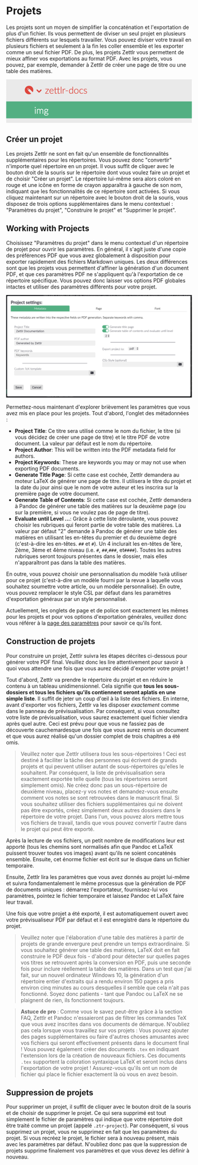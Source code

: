 # Projets

Les projets sont un moyen de simplifier la concaténation et l'exportation de plus d'un fichier. Ils vous permettent de diviser un seul projet en plusieurs fichiers différents sur lesquels travailler. Vous pouvez diviser votre travail en plusieurs fichiers et seulement à la fin les coller ensemble et les exporter comme un seul fichier PDF. De plus, les projets Zettlr vous permettent de mieux affiner vos exportations au format PDF. Avec les projets, vous pouvez, par exemple, demander à Zettlr de créer une page de titre ou une table des matières.

![project_directory.png](../img/project_directory.png)

## Créer un projet

Les projets Zettlr ne sont en fait qu'un ensemble de fonctionnalités supplémentaires pour les répertoires. Vous pouvez donc "convertir" n'importe quel répertoire en un projet. Il vous suffit de cliquer avec le bouton droit de la souris sur le répertoire dont vous voulez faire un projet et de choisir "Créer un projet". Le répertoire lui-même sera alors coloré en rouge et une icône en forme de crayon apparaîtra à gauche de son nom, indiquant que les fonctionnalités de ce répertoire sont activées. Si vous cliquez maintenant sur un répertoire avec le bouton droit de la souris, vous disposez de trois options supplémentaires dans le menu contextuel : "Paramètres du projet", "Construire le projet" et "Supprimer le projet".

## Working with Projects

Choisissez "Paramètres du projet" dans le menu contextuel d'un répertoire de projet pour ouvrir les paramètres. En général, il s'agit juste d'une copie des préférences PDF que vous avez globalement à disposition pour exporter rapidement des fichiers Markdown uniques. Les deux différences sont que les projets vous permettent d'affiner la génération d'un document PDF, et que ces paramètres PDF ne s'appliquent qu'à l'exportation de ce répertoire spécifique. Vous pouvez donc laisser vos options PDF globales intactes et utiliser des paramètres différents pour votre projet.

![settings_project.png](../img/settings_project.png)

Permettez-nous maintenant d'explorer brièvement les paramètres que vous avez mis en place pour les projets. Tout d'abord, l'onglet des métadonnées :

- **Project Title**: Ce titre sera utilisé comme le nom du fichier, le titre (si vous décidez de créer une page de titre) et le titre PDF de votre document. La valeur par défaut est le nom du répertoire.
- **Project Author**: This will be written into the PDF metadata field for authors.
- **Project Keywords**: These are keywords you may or may not use when exporting PDF documents.
- **Generate Title Page**: Si cette case est cochée, Zettlr demandera au moteur LaTeX de générer une page de titre. Il utilisera le titre du projet et la date du jour ainsi que le nom de votre auteur et les inscrira sur la première page de votre document.
- **Generate Table of Contents**: Si cette case est cochée, Zettlr demandera à Pandoc de générer une table des matières sur la deuxième page (ou sur la première, si vous ne voulez pas de page de titre).
- **Evaluate until Level …**: Grâce à cette liste déroulante, vous pouvez choisir les rubriques qui feront partie de votre table des matières. La valeur par défaut "2" demande à Pandoc de générer une table des matières en utilisant les en-têtes du premier et du deuxième degré (c'est-à-dire les en-têtes. `##` et `#`). Un 4 inclurait les en-têtes de 1ère, 2ème, 3ème et 4ème niveau (i.e. `#`, `##`,`###`, et`####`). Toutes les autres rubriques seront toujours présentes dans le dossier, mais elles n'apparaîtront pas dans la table des matières.

En outre, vous pouvez choisir une personnalisation du modèle `TeX`à utiliser pour ce projet (c'est-à-dire un modèle fourni par la revue à laquelle vous souhaitez soumettre votre article, ou un modèle personnalisé). En outre, vous pouvez remplacer le style CSL par défaut dans les paramètres d'exportation généraux par un style personnalisé.

Actuellement, les onglets de page et de police sont exactement les mêmes pour les projets et pour vos options d'exportation générales, veuillez donc vous référer à la [page des paramètres](../reference/settings.md#pdf-preferences) pour savoir ce qu'ils font.

## Construction de projets

Pour construire un projet, Zettlr suivra les étapes décrites ci-dessous pour générer votre PDF final. Veuillez donc les lire attentivement pour savoir à quoi vous attendre une fois que vous aurez décidé d'exporter votre projet !

Tout d'abord, Zettlr va prendre le répertoire du projet et en réduire le contenu à un tableau unidimensionnel. Cela signifie que **tous les sous-dossiers et tous les fichiers qu'ils contiennent seront aplatis en une simple liste**. Il suffit de jeter un coup d'œil à la liste des fichiers. En interne, avant d'exporter vos fichiers, Zettlr va les disposer _exactement_ comme dans le panneau de prévisualisation. Par conséquent, si vous consultez votre liste de prévisualisation, vous saurez exactement quel fichier viendra après quel autre. Ceci est prévu pour que vous ne fassiez pas de découverte cauchemardesque une fois que vous aurez remis un document et que vous aurez réalisé qu'un dossier complet de trois chapitres a été omis.

> Veuillez noter que Zettlr utilisera _tous_ les sous-répertoires ! Ceci est destiné à faciliter la tâche des personnes qui écrivent de grands projets et qui peuvent utiliser autant de sous-répertoires qu'elles le souhaitent. Par conséquent, la liste de prévisualisation sera exactement exportée telle quelle (tous les répertoires seront simplement omis). Ne créez donc pas un sous-répertoire de deuxième niveau, placez-y vos notes et demandez-vous ensuite comment vos notes se sont retrouvées dans le manuscrit final. Si vous souhaitez utiliser des fichiers supplémentaires qui ne doivent pas être exportés, créez simplement deux autres dossiers dans le répertoire de votre projet. Dans l'un, vous pouvez alors mettre tous vos fichiers de travail, tandis que vous pouvez convertir l'autre dans le projet qui peut être exporté.

Après la lecture de vos fichiers, un petit nombre de modifications leur est apporté (tous les chemins sont normalisés afin que Pandoc et LaTeX puissent trouver toutes vos images) avant qu'ils ne soient concaténés ensemble. Ensuite, cet énorme fichier est écrit sur le disque dans un fichier temporaire.

Ensuite, Zettlr lira les paramètres que vous avez donnés au projet lui-même et suivra fondamentalement le même processus que la génération de PDF de documents uniques : démarrez l'exportateur, fournissez-lui vos paramètres, pointez le fichier temporaire et laissez Pandoc et LaTeX faire leur travail.

Une fois que votre projet a été exporté, il est automatiquement ouvert avec votre prévisualiseur PDF par défaut et il est enregistré dans le répertoire du projet.

> Veuillez noter que l'élaboration d'une table des matières à partir de projets de grande envergure peut prendre un temps extraordinaire. Si vous souhaitez générer une table des matières, LaTeX doit en fait construire le PDF deux fois - d'abord pour détecter sur quelles pages vos titres se retrouvent après la conversion en PDF, puis une seconde fois pour inclure réellement la table des matières. Dans un test que j'ai fait, sur un nouvel ordinateur Windows 10, la génération d'un répertoire entier d'extraits qui a rendu environ 150 pages a pris environ cinq minutes au cours desquelles il semble que cela n'ait pas fonctionné. Soyez donc patients - tant que Pandoc ou LaTeX ne se plaignent de rien, ils fonctionnent toujours.

> **Astuce de pro** : Comme vous le savez peut-être grâce à la section FAQ, Zettlr et Pandoc n'essaieront pas de filtrer les commandes TeX que vous avez inscrites dans vos documents de démarque. N'oubliez pas cela lorsque vous travaillez sur vos projets : Vous pouvez ajouter des pages supplémentaires ou faire d'autres choses amusantes avec vos fichiers qui seront effectivement présents dans le document final ! Vous pouvez également créer des documents `.tex` en indiquant l'extension lors de la création de nouveaux fichiers. Ces documents `.tex` supportent la coloration syntaxique LaTeX et seront inclus dans l'exportation de votre projet ! Assurez-vous qu'ils ont un nom de fichier qui place le fichier exactement là où vous en avez besoin.

## Suppression de projets

Pour supprimer un projet, il suffit de cliquer avec le bouton droit de la souris et de choisir de supprimer le projet. Ce qui sera supprimé est tout simplement le fichier de paramètres qui indique que votre répertoire doit être traité comme un projet (appelé `.ztr-project`). Par conséquent, si vous supprimez un projet, vous ne supprimez en fait que les paramètres du projet. Si vous recréez le projet, le fichier sera à nouveau présent, mais avec les paramètres par défaut. N'oubliez donc pas que la suppression de projets supprime finalement vos paramètres et que vous devez les définir à nouveau.